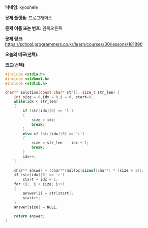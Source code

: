 **닉네임**: kyouhele

**문제 플랫폼**: 프로그래머스

**문제 이름 또는 번호**: 왼쪽오른쪽

**문제 링크**: https://school.programmers.co.kr/learn/courses/30/lessons/181890

**오늘의 메모(선택)**: 

**코드(선택)**:

```c
#include <stdio.h>
#include <stdbool.h>
#include <stdlib.h>

char** solution(const char* str[], size_t str_len) {
    int size = 0,idx = 0,i = 0, start=0;
    while(idx < str_len)
    {
        if (str[idx][0] == 'l')
        {
            size = idx;
            break;
        }
        else if (str[idx][0] == 'r')
        {
            size = str_len  - idx + 1;
            break;
        }
        idx++;
    }
    
    char** answer = (char**)malloc(sizeof(char*) * (size + 1));
    if (str[idx][0] == 'r')
        start = idx + 1;
    for (i;  i < size; i++)
    {
        answer[i] = str[start];
        start++;
    }
    answer[size] = NULL;
    
    return answer;
}

```
